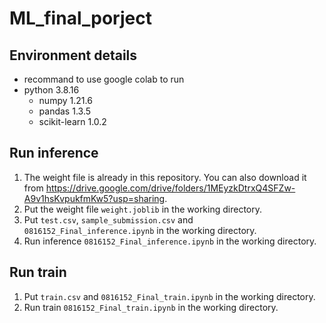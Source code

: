 # ML_final_porject

## Environment details

+ recommand to use google colab to run
+ python 3.8.16
    + numpy 1.21.6
    + pandas 1.3.5
    + scikit-learn 1.0.2

## Run inference

1. The weight file is already in this repository. You can also download it from https://drive.google.com/drive/folders/1MEyzkDtrxQ4SFZw-A9v1hsKvpukfmKw5?usp=sharing.
2. Put the weight file `weight.joblib` in the working directory.
3. Put `test.csv`, `sample_submission.csv` and `0816152_Final_inference.ipynb` in the working directory.
5. Run inference `0816152_Final_inference.ipynb` in the working directory.

## Run train

1. Put `train.csv` and `0816152_Final_train.ipynb` in the working directory.
2. Run train `0816152_Final_train.ipynb` in the working directory.
